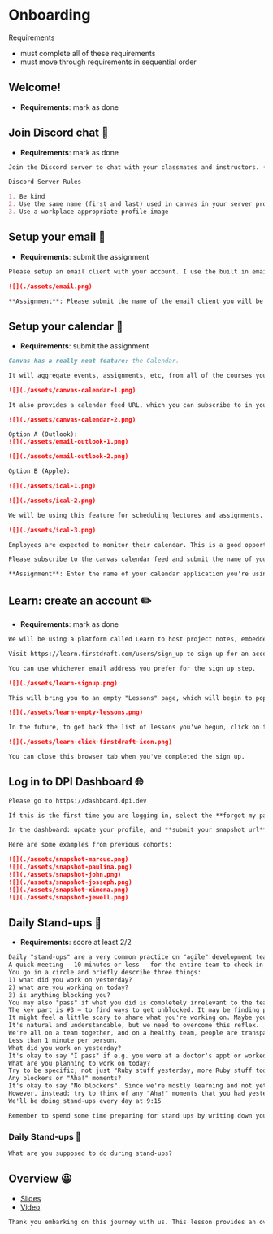 <!-- TODO: simplify -->
<!-- TODO: anything else needed here? eg attendance, schedule, expectations, etc. -->
# Onboarding

Requirements
- must complete all of these requirements
- must move through requirements in sequential order

## Welcome!
- **Requirements**: mark as done
<!-- TODO: add welcome video -->

## Join Discord chat 💬
- **Requirements**: mark as done
```md
Join the Discord server to chat with your classmates and instructors. (link on home page)

Discord Server Rules

1. Be kind
2. Use the same name (first and last) used in canvas in your server profile
3. Use a workplace appropriate profile image
```

## Setup your email 📧
- **Requirements**: submit the assignment
<!-- TODO: emphasize setting it up on phone, computer, etc. and to check it frequently -->
<!-- add why we do this -->
```md
Please setup an email client with your account. I use the built in email client on macOS. It is very important to mind your email on the job. When you use an email client it's much easier to monitor incoming emails. (especially if you have multiple accounts)

![](./assets/email.png)

**Assignment**: Please submit the name of the email client you will be using in class.
```

## Setup your calendar 📅
- **Requirements**: submit the assignment
<!-- TODO: emphasize importance to minding your calendar -->
```md
Canvas has a really neat feature: the Calendar.

It will aggregate events, assignments, etc, from all of the courses you are enrolled in:

![](./assets/canvas-calendar-1.png)

It also provides a calendar feed URL, which you can subscribe to in your calendar of choice (I use apple calendar):

![](./assets/canvas-calendar-2.png)

Option A (Outlook):
![](./assets/email-outlook-1.png)

![](./assets/email-outlook-2.png)

Option B (Apple):

![](./assets/ical-1.png)

![](./assets/ical-2.png)

We will be using this feature for scheduling lectures and assignments. Make sure to set the calendar subscription to auto-refresh at least every 15-minutes so you always have an accurate calendar. 

![](./assets/ical-3.png)

Employees are expected to monitor their calendar. This is a good opportunity to practice using your calendar, whether it's Apple Calendar, Google Calendar, Outlook or any other.

Please subscribe to the canvas calendar feed and submit the name of your preferred calendar app.

**Assignment**: Enter the name of your calendar application you're using to subscribe to the canvas calendar.
```


## Learn: create an account ✏️
- **Requirements**: mark as done
```md
We will be using a platform called Learn to host project notes, embedded quizzes, and to launch GitHub projects.

Visit https://learn.firstdraft.com/users/sign_up to sign up for an account before proceeding.

You can use whichever email address you prefer for the sign up step.

![](./assets/learn-signup.png)

This will bring you to an empty "Lessons" page, which will begin to populate as you move through the course.

![](./assets/learn-empty-lessons.png)

In the future, to get back the list of lessons you've begun, click on the "firstdraft" logo at the top of a Lesson page:

![](./assets/learn-click-firstdraft-icon.png)

You can close this browser tab when you've completed the sign up.
```

## Log in to DPI Dashboard 🌐 <!-- TODO: move to resumes, networking, and career development -->
```md
Please go to https://dashboard.dpi.dev

If this is the first time you are logging in, select the **forgot my password link**, enter your Canvas email, and look for an email verification and sign-in link to set a new password for the dashboard. Check your spam folder for the email if you do not find it in your Inbox.

In the dashboard: update your profile, and **submit your snapshot url**. Make sure to check out your snapshot and edit your profile so it has updated information. We share these snapshots with employers so make sure it is a good reflection of your skills and experience.

Here are some examples from previous cohorts:

![](./assets/snapshot-marcus.png)
![](./assets/snapshot-paulina.png)
![](./assets/snapshot-john.png)
![](./assets/snapshot-josseph.png)
![](./assets/snapshot-ximena.png)
![](./assets/snapshot-jewell.png)
```

## Daily Stand-ups 🌟 <!-- Discuss more on agile/scrum ceremonies? retro on fridays, etc. -->
<!-- TODO: convert to Learn lesson for scoring -->
- **Requirements**: score at least 2/2
```md
Daily "stand-ups" are a very common practice on "agile" development teams.
A quick meeting — 10 minutes or less — for the entire team to check in with each other. It's called "stand-up" because it's supposed to be short enough to stand for the entire thing.
You go in a circle and briefly describe three things:
1) what did you work on yesterday?
2) what are you working on today?
3) is anything blocking you?
You may also "pass" if what you did is completely irrelevant to the team (e.g. I took my dog to the vet).
The key part is #3 — to find ways to get unblocked. It may be finding people with expertise in what you're struggling with or letting other people know that they're blocking you.
It might feel a little scary to share what you're working on. Maybe you're behind and feel self-conscious? Maybe you're ahead and feel self-conscious?
It's natural and understandable, but we need to overcome this reflex.
We're all on a team together, and on a healthy team, people are transparent with each other. There's no judgment, only support.
Less than 1 minute per person.
What did you work on yesterday?
It's okay to say "I pass" if e.g. you were at a doctor's appt or worked on something not relevant to the team.
What are you planning to work on today?
Try to be specific; not just "Ruby stuff yesterday, more Ruby stuff today". Otherwise you might as well just pass.
Any blockers or "Aha!" moments?
It's okay to say "No blockers". Since we're mostly learning and not yet working on teams, you probably won't have blockers, per se. 
However, instead: try to think of any "Aha!" moments that you had yesterday and share those.
We'll be doing stand-ups every day at 9:15

Remember to spend some time preparing for stand ups by writing down your 3 things.
```

### Daily Stand-ups 🌟
```md
What are you supposed to do during stand-ups?
```

## Overview 😀
- [Slides](https://github.com/DPI-WE/sdf-overview)
- [Video](https://youtu.be/zKXbvdpGjnE)
```md
Thank you embarking on this journey with us. This lesson provides an overview of the 12-week software development foundations course.
```
